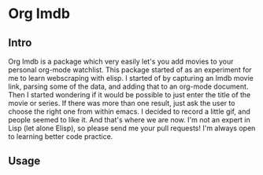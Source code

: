 # Org Imdb

## Intro
Org Imdb is a package which very easily let's you add movies to your personal
org-mode watchlist. This package started of as an experiment for me to learn
webscraping with elisp. I started of by capturing an Imdb movie link, parsing
some of the data, and adding that to an org-mode document. Then I started
wondering if it would be possible to just enter the title of the movie or
series. If there was more than one result, just ask the user to choose the right
one from within emacs. I decided to record a little gif, and people seemed to
like it. And that's where we are now. I'm not an expert in Lisp (let alone
Elisp), so please send me your pull requests! I'm always open to learning better
code practice. 

## Usage



